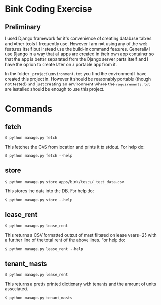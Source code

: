 Bink Coding Exercise
====================

Preliminary
-----------
I used Django framework for it's convenience of creating database tables and
other tools I frequently use.
However I am not using any of the web features itself but instead use the 
build-in command features. Generally I use Django in a way that all apps are
created in their own app container so that the app is better separated from the
Django server parts itself and I have the option to create later on a portable
app from it.

In the folder `_project\environment.txt` you find the environment I have created
this project in. However it should be reasonably portable (though not tested)
and just creating an environment where the `requirements.txt` are installed
should be enough to use this project.

Commands
========
fetch
-----
```console
$ python manage.py fetch
```
This fetches the CVS from location and prints it to stdout. For help do:

```console
$ python manage.py fetch --help
```

store
-----
```console
$ python manage.py store apps/bink/tests/_test_data.csv
```
This stores the data into the DB. For help do:

```console
$ python manage.py store --help
```

lease_rent
----------
```console
$ python manage.py lease_rent 
```
This returns a CSV formatted output of mast filtered on lease years=25 with a
further line of the total rent of the above lines.
For help do:

```console
$ python manage.py lease_rent --help
```

tenant_masts
----------
```console
$ python manage.py lease_rent 
```
This returns a pretty printed dictionary with tenants and the amount of units
associated.

```console
$ python manage.py tenant_masts
```
